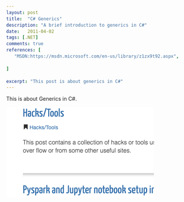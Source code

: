 ```yaml
---
layout: post
title:  "C# Generics"
description: "A brief introduction to generics in C#"
date:   2011-04-02
tags: [.NET]
comments: true
references: [
   "MSDN:https://msdn.microsoft.com/en-us/library/z1zx9t92.aspx",
   
]

excerpt: "This post is about generics in C#"
---  
```

This is about Generics in C#.  

![](img/2020-04-12-18-10-26.png)
